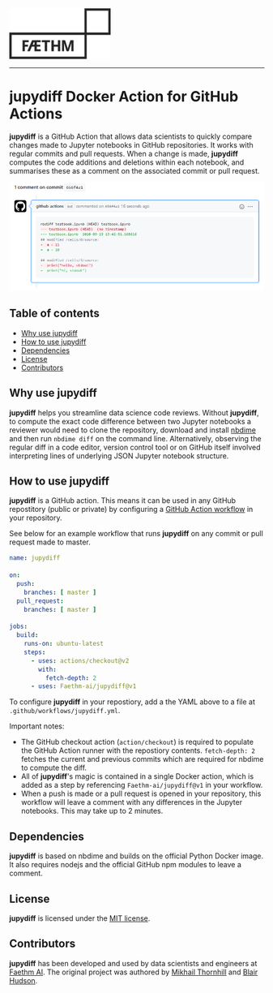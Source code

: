 <img src="docs/logo.png" width="200px">

-----------------

# jupydiff Docker Action for GitHub Actions
**jupydiff** is a GitHub Action that allows data scientists to quickly compare changes made to Jupyter notebooks in GitHub repositories. It works with regular commits and pull requests. When a change is made, **jupydiff** computes the code additions and deletions within each notebook, and summarises these as a comment on the associated commit or pull request.

<div align="center">
  <img src="docs/output.png">
</div>

## Table of contents
* [Why use jupydiff](#Why-use-jupydiff)
* [How to use jupydiff](#How-to-use-jupydiff)
* [Dependencies](#Dependencies)
* [License](#License)
* [Contributors](#Contributors)

## Why use jupydiff
**jupydiff** helps you streamline data science code reviews. Without **jupydiff**, to compute the exact code difference between two Jupyter notebooks a reviewer would need to clone the repository, download and install [nbdime](https://github.com/jupyter/nbdime) and then run `nbdime diff` on the command line. Alternatively, observing the regular diff in a code editor, version control tool or on GitHub itself involved interpreting lines of underlying JSON Jupyter notebook structure.

## How to use jupydiff
**jupydiff** is a GitHub action. This means it can be used in any GitHub repostitory (public or private) by configuring a [GitHub Action workflow](https://docs.github.com/en/free-pro-team@latest/actions/reference/workflow-syntax-for-github-actions) in your repository.

See below for an example workflow that runs **jupydiff** on any commit or pull request made to master.

```yaml
name: jupydiff

on:
  push:
    branches: [ master ]
  pull_request:
    branches: [ master ]

jobs:
  build:
    runs-on: ubuntu-latest
    steps:
      - uses: actions/checkout@v2
        with:
          fetch-depth: 2
      - uses: Faethm-ai/jupydiff@v1
```

To configure **jupydiff** in your repostiory, add a the YAML above to a file at `.github/workflows/jupydiff.yml`.

Important notes:
* The GitHub checkout action (`action/checkout`) is required to populate the GitHub Action runner with the repostiory contents. `fetch-depth: 2` fetches the current and previous commits which are required for nbdime to compute the diff.
* All of **jupydiff**'s magic is contained in a single Docker action, which is added as a step by referencing `Faethm-ai/jupydiff@v1` in your workflow.
* When a push is made or a pull request is opened in your repository, this workflow will leave a comment with any differences in the Jupyter notebooks. This may take up to 2 minutes.

## Dependencies
**jupydiff** is based on nbdime and builds on the official Python Docker image. It also requires nodejs and the official GitHub npm modules to leave a comment. 

## License
**jupydiff** is licensed under the [MIT license](LICENSE).

## Contributors
**jupydiff** has been developed and used by data scientists and engineers at [Faethm AI](https://faethm.ai). The original project was authored by [Mikhail Thornhill](https://github.com/MikhailTH) and [Blair Hudson](https://github.com/blairhudson).
